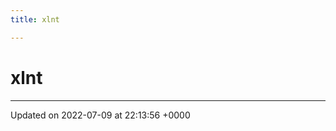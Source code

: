 ```yaml
---
title: xlnt

---
```


# xlnt








-------------------------------

Updated on 2022-07-09 at 22:13:56 +0000